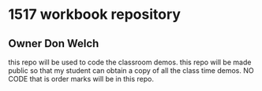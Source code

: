 # 1517 workbook repository

## Owner Don Welch

this repo will be used to code the classroom demos. this repo will be made public so that my student can obtain a copy of all the class time demos. NO CODE that is order marks will be in this repo.
